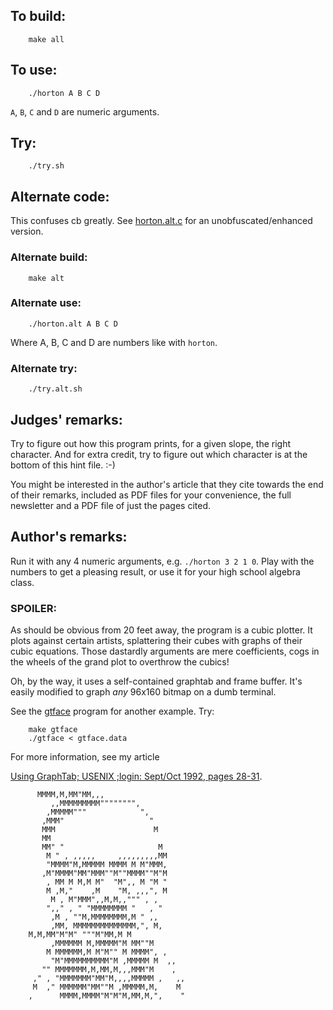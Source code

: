 ## To build:

``` <!---sh-->
    make all
```


## To use:

``` <!---sh-->
    ./horton A B C D
```

`A`, `B`, `C` and `D` are numeric arguments.


## Try:

``` <!---sh-->
    ./try.sh
```


## Alternate code:

This confuses cb greatly. See [horton.alt.c](%%REPO_URL%%/1994/horton/horton.alt.c) for an unobfuscated/enhanced
version.


### Alternate build:

``` <!---sh-->
    make alt
```


### Alternate use:

``` <!---sh-->
    ./horton.alt A B C D
```

Where A, B, C and D are numbers like with `horton`.


### Alternate try:

``` <!---sh-->
    ./try.alt.sh
```


## Judges' remarks:

Try to figure out how this program prints, for a given slope, the
right character.  And for extra credit, try to figure out which
character is at the bottom of this hint file.  :-)

You might be interested in the author's article that they cite towards the end
of their remarks, included as PDF files for your convenience, the full
newsletter and a PDF file of just the pages cited.


## Author's remarks:

Run it with any 4 numeric arguments, e.g. `./horton 3 2 1 0`.  Play with the
numbers to get a pleasing result, or use it for your high school algebra
class.


### SPOILER:

As should be obvious from 20 feet away, the program is a cubic plotter.
It plots against certain artists, splattering their cubes with graphs
of their cubic equations.  Those dastardly arguments are mere coefficients,
cogs in the wheels of the grand plot to overthrow the cubics!

Oh, by the way, it uses a self-contained graphtab and frame buffer.
It's easily modified to graph *any* 96x160 bitmap on a dumb terminal.

See the [gtface](%%REPO_URL%%/1994/horton/gtface.c) program for another example.  Try:

``` <!---sh-->
    make gtface
    ./gtface < gtface.data
```

For more information, see my article

[Using GraphTab; USENIX ;login: Sept/Oct 1992, pages 28-31](login_sept92-pp28-31.pdf).

```
  	  MMMM,M,MM"MM,,,
         ,,MMMMMMMMM"""""""",
        ,MMMMM"""            ",
       ,MMM"                   "
       MMM                      M
       MM
       MM" "                     M
        M " , ,,,,,     ,,,,,,,,,MM
        "MMMM"M,MMMMM MMMM M M"MMM,
       ,M"MMMM"MM"MMM""M""MMMM""M"M
        , MM M M,M M"  "M",, M "M "
        M ,M,"    ,M    "M, ,,,", M
         M , M"MMM",,M,M,,""" , ,
        ",," , " "MMMMMMMM "   , "
         ,M , ""M,MMMMMMMM,M " ,,
         ,MM, MMMMMMMMMMMMMM,", M,
  	M,M,MM"M"M" """M"MM,M M
         ,MMMMMM M,MMMMM"M MM""M
        M MMMMMM,M M"M"" M MMMM", ,
         "M"MMMMMMMMMM"M ,MMMMM M  ,,
       "" MMMMMMM,M,MM,M,,,MMM"M    ,
     ," , "MMMMMMM"MM"M,,,,MMMMM ,   ,,
     M  ," MMMMMM"MM""M ,MMMMM,M,    M
    ,      MMMM,MMMM"M"M"M,MM,M,",    "
```


<!--

    Copyright © 1984-2024 by Landon Curt Noll. All Rights Reserved.

    You are free to share and adapt this file under the terms of this license:

        Creative Commons Attribution-ShareAlike 4.0 International (CC BY-SA 4.0)

    For more information, see:

        https://creativecommons.org/licenses/by-sa/4.0/

-->
